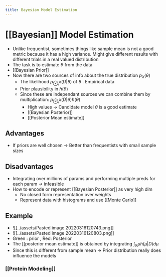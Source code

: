 ```yaml
---
title: Bayesian Model Estimation
---
```


# [[Bayesian]] Model Estimation
- Unlike frequentist, sometimes things like sample mean is not a good metric because it has a high variance. Might give different results with different trials in a real valued distribution
- The task is to estimate $\theta$ from the data
- [[Bayesian Prior]]
- Now there are two sources of info about the true distribution $p_{X}(\theta)$
	- The likelihood $p_{\otimes_{i}}x(D|\theta)$  of $\theta$ . Empirical data
	- Prior plausibility in $h(\theta)$
	- Since these are independant sources we can combine them by multiplication: $p_{\otimes_{i}}x(D|\theta)h(\theta)$ 
		- High values -> Candidate model $\theta$ is a good estimate
		- [[Bayesian Posterior]]
		- [[Posterior Mean estimate]]

## Advantages
- If priors are well chosen -> Better than frequentists with small sample sizes

## Disadvantages
- Integrating over millions of params and performing multiple preds for each param -> infeasible
- How to encode or represent [[Bayesian Posterior]] as very high dim
	- No closed form representation over weights
	- Represent data with histograms and use [[Monte Carlo]]

## Example
- ![[../assets/Pasted image 20220316120743.png]]
- ![[../assets/Pasted image 20220316120803.png]]
- Green : prior , Red: Posterior
- The [[posterior mean estimate]] is obtained by integrating $\int_{\mathbb{R}}\mu h(\mu|D)d\mu$
- Since this is different from sample mean -> Prior distribution really does influence the models

### [[Protein Modeling]]










































